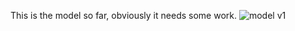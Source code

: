 This is the model so far, obviously it needs some work.
![model v1](https://github.com/johnowagon/lunar-surface-temperature/blob/main/Figure_1.png?raw=true)
